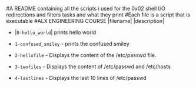 #A README containing all the scripts i used for the 0x02 shell I/O redirections and filters tasks and what they print
#Each file is a script that is executable
#ALX ENGINEERING COURSE
|filename|      |description|
+ |`0-hello_world`| prints hello world

+ `1-confused_smiley` - prints the confused smiley

+ `2-hellofile`     - Displays the content of the /etc/passwd file.

+ `3-twofiles`  -  Displays the content of /etc/passwd and /etc/hosts
+ `4-lastlines` -   Displays the last 10 lines of /etc/passwd
